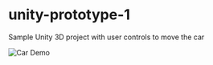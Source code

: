 # unity-prototype-1
Sample Unity 3D project with user controls to move the car

![Car Demo](Screenshots/Animation.gif)
